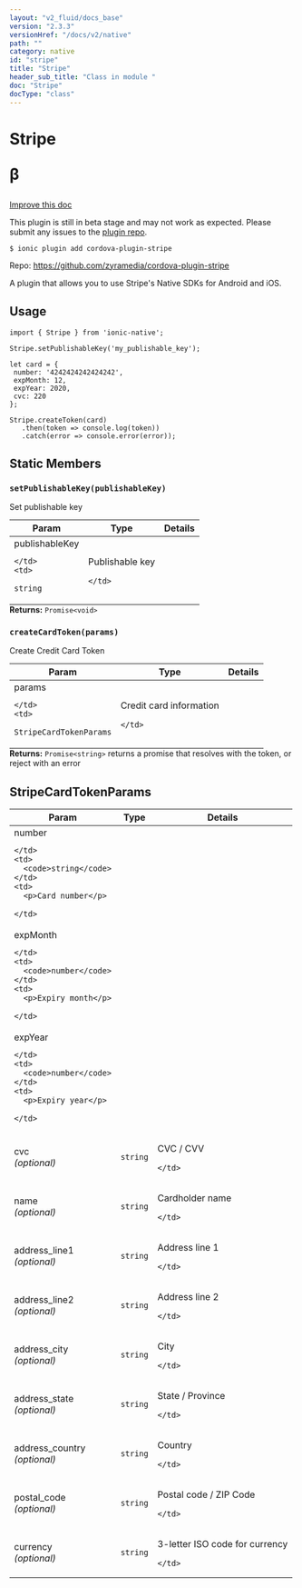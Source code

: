 ```yaml
---
layout: "v2_fluid/docs_base"
version: "2.3.3"
versionHref: "/docs/v2/native"
path: ""
category: native
id: "stripe"
title: "Stripe"
header_sub_title: "Class in module "
doc: "Stripe"
docType: "class"
---
```








<h1 class="api-title">
  
  Stripe
  

  

  <span class="beta" title="beta">&beta;</span></h1>

<a class="improve-v2-docs" href="http://github.com/driftyco/ionic-native/edit/master/src/plugins/stripe.ts#L51">
  Improve this doc
</a>



<!-- decorators -->




<p class="beta-notice">
  This plugin is still in beta stage and may not work as expected. Please
  submit any issues to the <a target="_blank"
  href="https://github.com/zyramedia/cordova-plugin-stripe/issues">plugin repo</a>.
</p>


<pre><code>$ ionic plugin add cordova-plugin-stripe</code></pre>
<p>Repo:
  <a href="https://github.com/zyramedia/cordova-plugin-stripe">
    https://github.com/zyramedia/cordova-plugin-stripe
  </a>
</p>

<!-- description -->

<p>A plugin that allows you to use Stripe&#39;s Native SDKs for Android and iOS.</p>



<!-- if doc.decorators -->

<!-- @usage tag -->

<h2>Usage</h2>

<pre><code>import { Stripe } from &#39;ionic-native&#39;;

Stripe.setPublishableKey(&#39;my_publishable_key&#39;);

let card = {
 number: &#39;4242424242424242&#39;,
 expMonth: 12,
 expYear: 2020,
 cvc: 220
};

Stripe.createToken(card)
   .then(token =&gt; console.log(token))
   .catch(error =&gt; console.error(error));
</code></pre>




<!-- @property tags -->


<h2>Static Members</h2>

<div id="setPublishableKey"></div>
<h3><code>setPublishableKey(publishableKey)</code>
  
</h3>


Set publishable key


<table class="table param-table" style="margin:0;">
  <thead>
  <tr>
    <th>Param</th>
    <th>Type</th>
    <th>Details</th>
  </tr>
  </thead>
  <tbody>
  
  <tr>
    <td>
      publishableKey
      
      
    </td>
    <td>
      
<code>string</code>
    </td>
    <td>
      <p>Publishable key</p>

      
    </td>
  </tr>
  
  </tbody>
</table>





<div class="return-value" markdown="1">
  <i class="icon ion-arrow-return-left"></i>
  <b>Returns:</b> 
<code>Promise&lt;void&gt;</code> 
</div>



<div id="createCardToken"></div>
<h3><code>createCardToken(params)</code>
  
</h3>


Create Credit Card Token


<table class="table param-table" style="margin:0;">
  <thead>
  <tr>
    <th>Param</th>
    <th>Type</th>
    <th>Details</th>
  </tr>
  </thead>
  <tbody>
  
  <tr>
    <td>
      params
      
      
    </td>
    <td>
      
<code>StripeCardTokenParams</code>
    </td>
    <td>
      <p>Credit card information</p>

      
    </td>
  </tr>
  
  </tbody>
</table>





<div class="return-value" markdown="1">
  <i class="icon ion-arrow-return-left"></i>
  <b>Returns:</b> 
<code>Promise&lt;string&gt;</code> returns a promise that resolves with the token, or reject with an error
</div>




<!-- methods on the class -->



<!-- other classes -->

<!-- end other classes -->

<!-- interfaces -->

<!--<h2><a class="anchor" name="interfaces" href="#interfaces"></a>Interfaces</h2>-->


<h2><a class="anchor" name="StripeCardTokenParams" href="#StripeCardTokenParams"></a>StripeCardTokenParams</h2>


<table class="table param-table" style="margin:0;">
  <thead>
  <tr>
    <th>Param</th>
    <th>Type</th>
    <th>Details</th>
  </tr>
  </thead>
  <tbody>
  
  <tr>
    <td>
      number
      
    </td>
    <td>
      <code>string</code>
    </td>
    <td>
      <p>Card number</p>

    </td>
  </tr>
  
  <tr>
    <td>
      expMonth
      
    </td>
    <td>
      <code>number</code>
    </td>
    <td>
      <p>Expiry month</p>

    </td>
  </tr>
  
  <tr>
    <td>
      expYear
      
    </td>
    <td>
      <code>number</code>
    </td>
    <td>
      <p>Expiry year</p>

    </td>
  </tr>
  
  <tr>
    <td>
      cvc
      <div><em>(optional)</em></div>
    </td>
    <td>
      <code>string</code>
    </td>
    <td>
      <p>CVC / CVV</p>

    </td>
  </tr>
  
  <tr>
    <td>
      name
      <div><em>(optional)</em></div>
    </td>
    <td>
      <code>string</code>
    </td>
    <td>
      <p>Cardholder name</p>

    </td>
  </tr>
  
  <tr>
    <td>
      address_line1
      <div><em>(optional)</em></div>
    </td>
    <td>
      <code>string</code>
    </td>
    <td>
      <p>Address line 1</p>

    </td>
  </tr>
  
  <tr>
    <td>
      address_line2
      <div><em>(optional)</em></div>
    </td>
    <td>
      <code>string</code>
    </td>
    <td>
      <p>Address line 2</p>

    </td>
  </tr>
  
  <tr>
    <td>
      address_city
      <div><em>(optional)</em></div>
    </td>
    <td>
      <code>string</code>
    </td>
    <td>
      <p>City</p>

    </td>
  </tr>
  
  <tr>
    <td>
      address_state
      <div><em>(optional)</em></div>
    </td>
    <td>
      <code>string</code>
    </td>
    <td>
      <p>State / Province</p>

    </td>
  </tr>
  
  <tr>
    <td>
      address_country
      <div><em>(optional)</em></div>
    </td>
    <td>
      <code>string</code>
    </td>
    <td>
      <p>Country</p>

    </td>
  </tr>
  
  <tr>
    <td>
      postal_code
      <div><em>(optional)</em></div>
    </td>
    <td>
      <code>string</code>
    </td>
    <td>
      <p>Postal code / ZIP Code</p>

    </td>
  </tr>
  
  <tr>
    <td>
      currency
      <div><em>(optional)</em></div>
    </td>
    <td>
      <code>string</code>
    </td>
    <td>
      <p>3-letter ISO code for currency</p>

    </td>
  </tr>
  
  </tbody>
</table>





<!-- end interfaces -->

<!-- related link --><!-- end content block -->


<!-- end body block -->

